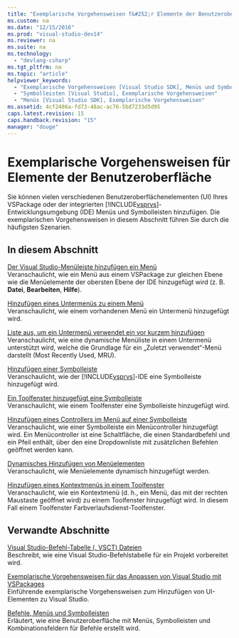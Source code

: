 ```yaml
---
title: "Exemplarische Vorgehensweisen f&#252;r Elemente der Benutzeroberfl&#228;che"
ms.custom: na
ms.date: "12/15/2016"
ms.prod: "visual-studio-dev14"
ms.reviewer: na
ms.suite: na
ms.technology: 
  - "devlang-csharp"
ms.tgt_pltfrm: na
ms.topic: "article"
helpviewer_keywords: 
  - "Exemplarische Vorgehensweisen [Visual Studio SDK], Menüs und Symbolleisten"
  - "Symbolleisten [Visual Studio], Exemplarische Vorgehensweisen"
  - "Menüs [Visual Studio SDK], Exemplarische Vorgehensweisen"
ms.assetid: 4cf2486a-fd73-48ac-ac76-5bd7233d5d95
caps.latest.revision: 15
caps.handback.revision: "15"
manager: "douge"
---
```

# Exemplarische Vorgehensweisen f&#252;r Elemente der Benutzeroberfl&#228;che
Sie können vielen verschiedenen Benutzeroberflächenelementen \(UI\) Ihres VSPackage oder der integrierten [!INCLUDE[vsprvs](../assembler/masm/includes/vsprvs_md.md)]\-Entwicklungsumgebung \(IDE\) Menüs und Symbolleisten hinzufügen. Die exemplarischen Vorgehensweisen in diesem Abschnitt führen Sie durch die häufigsten Szenarien.  
  
## In diesem Abschnitt  
 [Der Visual Studio\-Menüleiste hinzufügen ein Menü](../Topic/Adding%20a%20Menu%20to%20the%20Visual%20Studio%20Menu%20Bar.md)  
 Veranschaulicht, wie ein Menü aus einem VSPackage zur gleichen Ebene wie die Menüelemente der obersten Ebene der IDE hinzugefügt wird \(z. B. **Datei**, **Bearbeiten**, **Hilfe**\).  
  
 [Hinzufügen eines Untermenüs zu einem Menü](../Topic/Adding%20a%20Submenu%20to%20a%20Menu.md)  
 Veranschaulicht, wie einem vorhandenen Menü ein Untermenü hinzugefügt wird.  
  
 [Liste aus, um ein Untermenü verwendet ein vor kurzem hinzufügen](../Topic/Adding%20a%20Most%20Recently%20Used%20List%20to%20a%20Submenu.md)  
 Veranschaulicht, wie eine dynamische Menüliste in einem Untermenü unterstützt wird, welche die Grundlage für ein „Zuletzt verwendet“\-Menü darstellt \(Most Recently Used, MRU\).  
  
 [Hinzufügen einer Symbolleiste](../Topic/Adding%20a%20Toolbar.md)  
 Veranschaulicht, wie der [!INCLUDE[vsprvs](../assembler/masm/includes/vsprvs_md.md)]\-IDE eine Symbolleiste hinzugefügt wird.  
  
 [Ein Toolfenster hinzugefügt eine Symbolleiste](../Topic/Adding%20a%20Toolbar%20to%20a%20Tool%20Window.md)  
 Veranschaulicht, wie einem Toolfenster eine Symbolleiste hinzugefügt wird.  
  
 [Hinzufügen eines Controllers im Menü auf einer Symbolleiste](../Topic/Adding%20a%20Menu%20Controller%20to%20a%20Toolbar.md)  
 Veranschaulicht, wie einer Symbolleiste ein Menücontroller hinzugefügt wird. Ein Menücontroller ist eine Schaltfläche, die einen Standardbefehl und ein Pfeil enthält, über den eine Dropdownliste mit zusätzlichen Befehlen geöffnet werden kann.  
  
 [Dynamisches Hinzufügen von Menüelementen](../Topic/Dynamically%20Adding%20Menu%20Items.md)  
 Veranschaulicht, wie Menüelemente dynamisch hinzugefügt werden.  
  
 [Hinzufügen eines Kontextmenüs in einem Toolfenster](../Topic/Adding%20a%20Shortcut%20Menu%20in%20a%20Tool%20Window.md)  
 Veranschaulicht, wie ein Kontextmenü \(d. h., ein Menü, das mit der rechten Maustaste geöffnet wird\) zu einem Toolfenster hinzugefügt wird. In diesem Fall einem Toolfenster Farbverlaufsdienst\-Toolfenster.  
  
## Verwandte Abschnitte  
 [Visual Studio\-Befehl\-Tabelle \(. VSCT\) Dateien](../Topic/Visual%20Studio%20Command%20Table%20\(.Vsct\)%20Files.md)  
 Beschreibt, wie eine Visual Studio\-Befehlstabelle für ein Projekt vorbereitet wird.  
  
 [Exemplarische Vorgehensweisen für das Anpassen von Visual Studio mit VSPackages](../misc/walkthroughs-for-customizing-visual-studio-by-using-vspackages.md)  
 Einführende exemplarische Vorgehensweisen zum Hinzufügen von UI\-Elementen zu Visual Studio.  
  
 [Befehle, Menüs und Symbolleisten](../Topic/Commands,%20Menus,%20and%20Toolbars.md)  
 Erläutert, wie eine Benutzeroberfläche mit Menüs, Symbolleisten und Kombinationsfeldern für Befehle erstellt wird.
